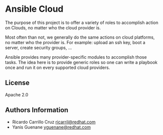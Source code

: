 # Ansible Cloud

The purpose of this project is to offer a variety of roles to accomplish action on Clouds, no matter who the cloud provider is.

Most often than not, we generally do the same actions on cloud platforms, no matter who the provider is. For example: upload an ssh key, boot a server, create security groups, ...

Ansible provides many provider-specific modules to accomplish those tasks. The idea here is to provide generic roles so one can write a playbook once and run it on every supported cloud providers.

## License

Apache 2.0

## Authors Information

  - Ricardo Carrillo Cruz  <ricarril@redhat.com>
  - Yanis Guenane  <yguenane@redhat.com>
